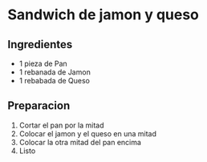 # Sandwich de jamon y queso

## Ingredientes
- 1 pieza de Pan
- 1 rebanada de Jamon 
- 1 rebabada de Queso
   
## Preparacion
1. Cortar el pan por la mitad
2. Colocar el jamon y el queso en una mitad 
3. Colocar la otra mitad del pan encima
4. Listo 